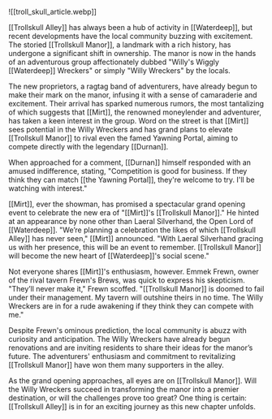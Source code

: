 ![[troll_skull_article.webp]]

[[Trollskull Alley]] has always been a hub of activity in [[Waterdeep]], but recent developments have the local community buzzing with excitement. The storied [[Trollskull Manor]], a landmark with a rich history, has undergone a significant shift in ownership. The manor is now in the hands of an adventurous group affectionately dubbed "Willy's Wiggly [[Waterdeep]] Wreckers" or simply "Willy Wreckers" by the locals.

The new proprietors, a ragtag band of adventurers, have already begun to make their mark on the manor, infusing it with a sense of camaraderie and excitement. Their arrival has sparked numerous rumors, the most tantalizing of which suggests that [[Mirt]], the renowned moneylender and adventurer, has taken a keen interest in the group. Word on the street is that [[Mirt]] sees potential in the Willy Wreckers and has grand plans to elevate [[Trollskull Manor]] to rival even the famed Yawning Portal, aiming to compete directly with the legendary [[Durnan]].

When approached for a comment, [[Durnan]] himself responded with an amused indifference, stating, "Competition is good for business. If they think they can match [[the Yawning Portal]], they're welcome to try. I'll be watching with interest."

[[Mirt]], ever the showman, has promised a spectacular grand opening event to celebrate the new era of "[[Mirt]]'s [[Trollskull Manor]]." He hinted at an appearance by none other than Laeral Silverhand, the Open Lord of [[Waterdeep]]. "We’re planning a celebration the likes of which [[Trollskull Alley]] has never seen," [[Mirt]] announced. "With Laeral Silverhand gracing us with her presence, this will be an event to remember. [[Trollskull Manor]] will become the new heart of [[Waterdeep]]'s social scene."

Not everyone shares [[Mirt]]'s enthusiasm, however. Emmek Frewn, owner of the rival tavern Frewn's Brews, was quick to express his skepticism. "They’ll never make it," Frewn scoffed. "[[Trollskull Manor]] is doomed to fail under their management. My tavern will outshine theirs in no time. The Willy Wreckers are in for a rude awakening if they think they can compete with me."

Despite Frewn's ominous prediction, the local community is abuzz with curiosity and anticipation. The Willy Wreckers have already begun renovations and are inviting residents to share their ideas for the manor’s future. The adventurers' enthusiasm and commitment to revitalizing [[Trollskull Manor]] have won them many supporters in the alley.

As the grand opening approaches, all eyes are on [[Trollskull Manor]]. Will the Willy Wreckers succeed in transforming the manor into a premier destination, or will the challenges prove too great? One thing is certain: [[Trollskull Alley]] is in for an exciting journey as this new chapter unfolds.
